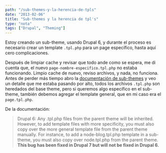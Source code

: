 ```yaml
---
path: "/sub-themes-y-la-herencia-de-tpls"
date: "2013-02-06"
title: "Sub-themes y la herencia de tpl's"
type: "nota"
tags: ["Drupal", "Theming"]
---
```


Estoy creando un sub-theme, usando Drupal 6, y durante el proceso es necesario crear un template `.tpl.php` para un page específico, hasta aquí cero complicaciones.

Después de limpiar cache y revisar que todo ande como se espera, me di cuenta que, el nuevo `page-nombre-especifico.tpl.php` no estaba funcionando. Limpio cache de nuevo, reviso archivos, y nada, no funciona. Antes de perder más tiempo abro la [documentación de sub-themes](http://drupal.org/node/225125) y veo un detalle que me estaba pasando por alto, todos los archivos `.tpl.php` son heredados del base theme, pero si queremos algo específico en el sub-theme, también debemos agregar el template general, que en mi caso era el `page.tpl.php`.

De la documentación:

> Drupal 6: Any .tpl.php files from the parent theme will be inherited. However, to add template files with more specificity, you must also copy over the more general template file from the parent theme manually. For instance, to add a node-blog.tpl.php template in a sub-theme, you must also copy over node.tpl.php from the parent theme. **This bug has been fixed in Drupal 7 but will not be fixed in Drupal 6.**
